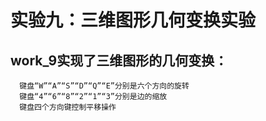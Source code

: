 # 实验九：三维图形几何变换实验
## work_9实现了三维图形的几何变换：
      键盘“W”“A”“S”“D”“Q”“E”分别是六个方向的旋转
      键盘“4”“6”“8”“2”“1”“3”分别是边的缩放
      键盘四个方向键控制平移操作